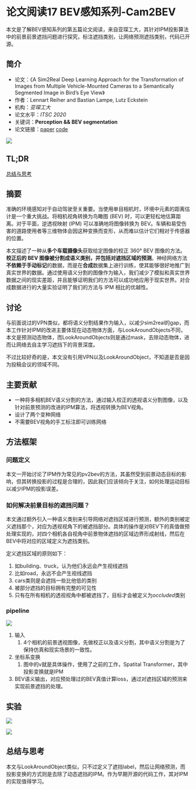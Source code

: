 # 论文阅读17 BEV感知系列-Cam2BEV



本文是了解BEV感知系列的第五篇论文阅读，来自亚琛工大，其针对IPM投影算法中的前景前景遮挡问题进行探究，标注遮挡类别，让网络预测遮挡类别，代码已开源。

<!--more-->


## 简介

-   论文：《A Sim2Real Deep Learning Approach for the Transformation of Images from Multiple Vehicle-Mounted Cameras to a Semantically Segmented Image in Bird’s Eye View》
-   作者：Lennart Reiher and Bastian Lampe, Lutz Eckstein
-   机构：_亚琛工大_
-   论文水平：_ITSC 2020_
-   关键词：**Perception && BEV segmentation**
-   论文链接：[paper](https://github.com/ika-rwth-aachen/Cam2BEV)  [code](https://github.com/ika-rwth-aachen/Cam2BEV)


![](https://pictures-1309138036.cos.ap-nanjing.myqcloud.com/img/teaser.gif)

## TL;DR

[总结与思考](#总结与思考)

## 摘要

准确的环境感知对于自动驾驶至关重要。当使用单目相机时，环境中元素的距离估计是一个重大挑战。将相机视角转换为鸟瞰图 (BEV) 时，可以更轻松地估算距离。对于平面，逆透视映射 (IPM) 可以准确地将图像转换为 BEV。车辆和易受伤害的道路使用者等三维物体会因这种变换而变形，从而难以估计它们相对于传感器的位置。

本文描述了一种从**多个车载摄像头**获取给定图像的校正 360° BEV 图像的方法。**校正后的 BEV 图像被分割成语义类别，并包括对遮挡区域的预测**。神经网络方法**不依赖于手动标记**的数据，而是在**合成**数据集上进行训练，使其能够很好地推广到真实世界的数据。通过使用语义分割的图像作为输入，我们减少了模拟和真实世界数据之间的现实差距，并且能够证明我们的方法可以成功地应用于现实世界。对合成数据进行的大量实验证明了我们的方法与 IPM 相比的优越性。

## 讨论

与前面说过的VPN类似，都将语义分割结果作为输入，以减少sim2real的gap，而本工作针对IPM的改进主要体现在动态物体方面，与LookAroundObjects不同，本文是预测动态物体，而LookAroundObjects则是通过mask，去除动态物体，进而让网络去自主学习遮挡下的背景深度。

不过比较好奇的是，本文没有引用VPN以及LookAroundObject，不知道是否是因为投稿会议的领域不同。

## 主要贡献

- 一种将多相机BEV语义分割的方法，通过输入校正的透视语义分割图像，以及针对前景预测的改进的IPM算法，将透视转换为BEV视角。
- 设计了两个变种网络
- 不需要BEV视角的手工标注即可训练网络

## 方法框架

### 问题定义

本文一开始讨论了IPM作为常见的pv2bev的方法，其虽然受到前景动态目标的影响，但其转换投影的过程是合理的，因此我们应该倾向于关注，如何处理运动目标以减少IPM的投影误差。

### 如何解决前景目标的遮挡问题？

本文通过额外引入一种语义类别来引导网络对遮挡区域进行预测，额外的类别被定义遮挡那个，对应为透视视角下的被遮挡部分。具体的操作是对BEV下的真值做预处理实现的，对四个相机各自视角中前景物体遮挡的区域边界形成射线，然后在BEV中将对应的区域定义为遮挡类别。

定义遮挡区域的原则如下：
1. 如building、truck，认为他们永远会产生视线遮挡
2. 比如road，永远不会产生视线遮挡
3. cars类则是会遮挡一些比他低的类别
4. 被部分遮挡的目标拥有完整的可见性
5. 只有在所有相机的透视视角中都被遮挡了，目标才会被定义为*occluded*类别

### pipeline

![](https://pictures-1309138036.cos.ap-nanjing.myqcloud.com/img/20220424203326.png)

1. 输入
	1. 4个相机的前景透视图像，先做校正以及语义分割，其中语义分割是为了保持仿真和现实场景的一致性。
2. 坐标系变换
	1. 图中的v就是具体操作，使用了之前的工作，Spatital Transformer，其中投影变换就是IPM
3. BEV语义输出，对应预处理过的BEV真值计算loss，通过对遮挡区域的预测来实现前景遮挡的处理。

## 实验

![](https://pictures-1309138036.cos.ap-nanjing.myqcloud.com/img/20220424203714.png)


![](https://pictures-1309138036.cos.ap-nanjing.myqcloud.com/img/20220424203745.png)


## 总结与思考

本文与LookAroundObject类似，只不过定义了遮挡label，然后让网络预测，而投影变换的方式则是去除了动态遮挡的IPM。作为早期开源的代码工作，其对IPM的实现值得学习。

